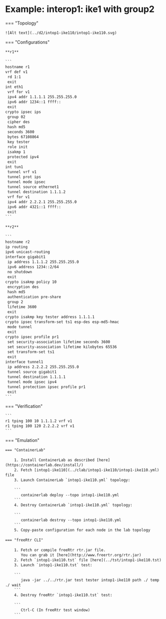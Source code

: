 # Example: interop1: ike1 with group2

=== "Topology"

    ![Alt text](../d2/intop1-ike110/intop1-ike110.svg)

=== "Configurations"

    **r1**

    ```
    hostname r1
    vrf def v1
     rd 1:1
     exit
    int eth1
     vrf for v1
     ipv4 addr 1.1.1.1 255.255.255.0
     ipv6 addr 1234::1 ffff::
     exit
    crypto ipsec ips
     group 02
     cipher des
     hash md5
     seconds 3600
     bytes 67108864
     key tester
     role init
     isakmp 1
     protected ipv4
     exit
    int tun1
     tunnel vrf v1
     tunnel prot ips
     tunnel mode ipsec
     tunnel source ethernet1
     tunnel destination 1.1.1.2
     vrf for v1
     ipv4 addr 2.2.2.1 255.255.255.0
     ipv6 addr 4321::1 ffff::
     exit
    ```

    **r2**

    ```
    hostname r2
    ip routing
    ipv6 unicast-routing
    interface gigabit1
     ip address 1.1.1.2 255.255.255.0
     ipv6 address 1234::2/64
     no shutdown
     exit
    crypto isakmp policy 10
     encryption des
     hash md5
     authentication pre-share
     group 2
     lifetime 3600
     exit
    crypto isakmp key tester address 1.1.1.1
    crypto ipsec transform-set ts1 esp-des esp-md5-hmac
     mode tunnel
     exit
    crypto ipsec profile pr1
     set security-association lifetime seconds 3600
     set security-association lifetime kilobytes 65536
     set transform-set ts1
     exit
    interface tunnel1
     ip address 2.2.2.2 255.255.255.0
     tunnel source gigabit1
     tunnel destination 1.1.1.1
     tunnel mode ipsec ipv4
     tunnel protection ipsec profile pr1
     exit
    ```

=== "Verification"

    ```
    r1 tping 100 10 1.1.1.2 vrf v1
    r1 tping 100 120 2.2.2.2 vrf v1
    ```

=== "Emulation"

    === "ContainerLab"

        1. Install ContainerLab as described [here](https://containerlab.dev/install/)  
        2. Fetch [intop1-ike110](../clab/intop1-ike110/intop1-ike110.yml) file  
        3. Launch ContainerLab `intop1-ike110.yml` topology:  

        ```
           containerlab deploy --topo intop1-ike110.yml  
        ```
        4. Destroy ContainerLab `intop1-ike110.yml` topology:  

        ```
           containerlab destroy --topo intop1-ike110.yml  
        ```
        5. Copy-paste configuration for each node in the lab topology

    === "freeRtr CLI"

        1. Fetch or compile freeRtr rtr.jar file.  
           You can grab it [here](http://www.freertr.org/rtr.jar)  
        2. Fetch `intop1-ike110.tst` file [here](../tst/intop1-ike110.tst)  
        3. Launch `intop1-ike110.tst` test:  

        ```
           java -jar ../../rtr.jar test tester intop1-ike110 path ./ temp ./ wait
        ```
        4. Destroy freeRtr `intop1-ike110.tst` test:  

        ```
           Ctrl-C (In freeRtr test window)
        ```

